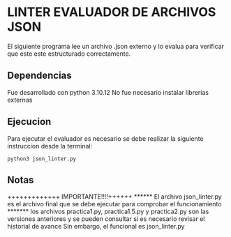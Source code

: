 # LINTER EVALUADOR DE ARCHIVOS JSON

El siguiente programa lee un archivo .json externo y lo evalua
para verificar que este este estructurado correctamente.

## Dependencias

Fue desarrollado con python 3.10.12
No fue necesario instalar librerias externas

## Ejecucion
Para ejecutar el evaluador es necesario se debe realizar la siguiente
instruccion desde la terminal:

```python3 json_linter.py ```

## Notas
+++++++++++++ IMPORTANTE!!!!++++++
****** El archivo json_linter.py es el archivo final que se debe ejecutar para comprobar el funcionamiento *******  los archivos practica1.py, practica1.5.py y practica2.py son las versiones anteriores
      y se pueden consultar si es necesario revisar el historial de avance
      Sin embargo, el funcional es json_linter.py

